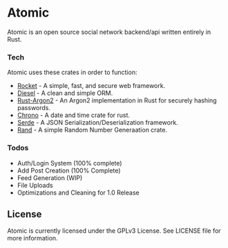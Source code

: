 # Atomic

Atomic is an open source social network backend/api written entirely in Rust.

### Tech

Atomic uses these crates in order to function:

* [Rocket](https://rocket.rs/) - A simple, fast, and secure web framework.
* [Diesel](https://diesel.rs/) - A clean and simple ORM.
* [Rust-Argon2](https://crates.io/crates/rust-argon2) - An Argon2 implementation in Rust for securely hashing passwords.
* [Chrono](https://crates.io/crates/chrono) - A date and time crate for rust.
* [Serde](https://crates.io/crates/serde) - A JSON Serialization/Deserialization framework.
* [Rand](https://crates.io/crates/rand) - A simple Random Number Generaation crate.

### Todos

 - Auth/Login System (100% complete)
 - Add Post Creation (100% Complete)
 - Feed Generation (WIP)
 - File Uploads
 - Optimizations and Cleaning for 1.0 Release

License
----

Atomic is currently licensed under the GPLv3 License. See LICENSE file for more information.
